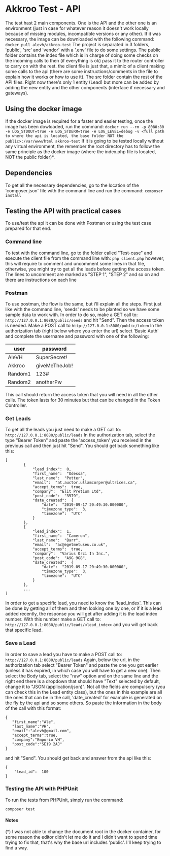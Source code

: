 # Akkroo Test - API
The test hast 2 main components. One is the API and the other one is an environment (just in case for whatever reason it doesn't work locally because of missing modules, incompatible versions or any other). 
If it was necessary, the image can be downloaded with the following command:
```docker pull alevh/akkroo-test```
The project is separated in 3 folders, 'public', 'src' and 'vendor' with a '.env' file to do some settings.
The public folder contains the index file which is in charge of doing some checks on the incoming calls to then (if everything is ok) pass it to the router controller to carry on with the rest.
the client file is just that, a mimic of a client making some calls to the api (there are some instructions/comments in the file to explain how it works or how to use it).
The src folder contain the rest of the API files. Right now there's only 1 entity (Lead) but more can be added by adding the new entity and the other components (interface if necessary and gateways).

## Using the docker image
If the docker image is required for a faster and easier testing, once the image has been dowloaded, run the command:
```docker run --rm -p 8080:80 -e LOG_STDOUT=true -e LOG_STDERR=true -e LOG_LEVEL=debug -v <full path to where the api is located, the base folder NOT the public>:/var/www/html akkroo-test```
If it is going to be tested locally without any virtual environment, the remember the root directory has to follow the same principle as the docker image (where the index.php file is located, NOT the public folder)*.

## Dependencies
To get all the necessary dependencies, go to the location of the 'composer.json' file with the command line and run the command:
```composer install```

## Testing the API with practical cases
To use/test the api it can be done with Postman or using the test case prepared for that end.
 
### Command line
To test with the command line, go to the folder called "Test-case" and execute the client file from the command line with:
```php client.php```
however, this will require to comment and uncomment some lines in that file, otherwise, you might try to get all the leads before getting the access token. The lines to uncomment are marked as "STEP 1", "STEP 2" and so on and there are instructions on each line

### Postman
To use postman, the flow is the same, but i'll explain all the steps. First just like with the command line, 'seeds' needs to be planted so we have some sample data to work with. In order to do so, make a GET call to:
```http://127.0.0.1:8080/public/seeds```
and hit "Send".
Then the access token is needed. Make a POST call to
```http://127.0.0.1:8080/public/token```
In the authorization tab (right below where you enter the url) select 'Basic Auth' and complete the username and password with one of the following:

|user|password|
|--|--|
|AleVH|SuperSecret!
|Akkroo|giveMeTheJob!
|Random1|123#
|Random2|anotherPw

This call should return the access token that you will need in all the other calls. The token lasts for 30 minutes but that can be changed in the Token Controller.

### Get Leads
To get all the leads you just need to make a GET call to:
```http://127.0.0.1:8080/public/leads```
In the authorization tab, select the type "Bearer Token" and paste the 'access_token' you received in the previous call and then just hit "Send". You should get back something like this:
```
[
		{
			"lead_index":  0,
			"first_name":  "Odessa",
			"last_name":  "Potter",
			"email":  "at.auctor.ullamcorper@ultrices.ca",
			"accept_terms":  true,
			"company":  "Elit Pretium Ltd",
			"post_code":  "3579",
			"date_created":  {
				"date":  "2019-09-17 20:49:30.000000",
				"timezone_type":  3,
				"timezone":  "UTC"
			}
		},
		{
			"lead_index":  1,
			"first_name":  "Cameron",
			"last_name":  "Barr",
			"email":  "ac@egetmetuseu.co.uk",
			"accept_terms":  true,
			"company":  "Varius Orci In Inc.",
			"post_code":  "A9G 9G8",
			"date_created":  {
				"date":  "2019-09-17 20:49:30.000000",
				"timezone_type":  3,
				"timezone":  "UTC"
			}
		},
		...
]
```
In order to get a specific lead, you need to know the 'lead_index'. This can be done by getting all of them and then looking one by one, or if it is a lead added recently, the response you will get after adding it is the lead index number.  With this number make a GET call to:
```http://127.0.0.1:8080/public/leads/<lead_index>```
and you will get back that specific lead.
 ### Save a Lead
 In order to save a lead you have to make a POST call to:
 ```http://127.0.0.1:8080/public/leads```
 Again, below the url, in the authorization tab select "Bearer Token" and paste the one you got earlier (unless it has expired, in which case you will have to get a new one). Then select the Body tab, select the "raw" option and on the same line and the right end there is a dropdown that should have "Text" selected by default, change it to "JSON (application/json)". Not all the fields are compulsory (you can check this in the Lead entity class), but the ones in this example are all the ones that can be in the call, 'date_created' for example is generated on the fly by the api and so some others. So paste the information in the body of the call with this format:
 ```
{
	"first_name":"Ale",
	"last_name":"VH",
	"email":"alevh@gmail.com",
	"accept_terms":true,
	"company":"Emporio VH",
	"post_code":"SE19 2AJ"
}
```
and hit "Send". You should get back and answer from the api like this:
```
{
	"lead_id":  100
}
```

### Testing the API with PHPUnit
To run the tests from PHPUnit, simply run the command:

```
composer test
```

#### Notes
(*) I was not able to change the document root in the docker container, for some reason the editor didn't let me do it and I didn't want to spend time trying to fix that, that's why the base url includes 'public'. I'll keep trying to find a way.